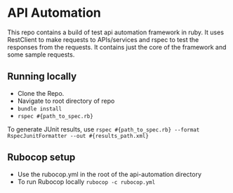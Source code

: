 # API Automation

This repo contains a build of test api automation framework in ruby. It uses RestClient to make requests to APIs/services and rspec to test the responses from the requests. It contains just the core of the framework and some sample requests.

## Running locally

- Clone the Repo.
- Navigate to root directory of repo
- `bundle install`
- `rspec #{path_to_spec.rb}`

To generate JUnit results, use
`rspec #{path_to_spec.rb} --format RspecJunitFormatter --out #{results_path.xml}`

## Rubocop setup

- Use the rubocop.yml in the root of the api-automation directory
- To run Rubocop locally `rubocop -c rubocop.yml`
